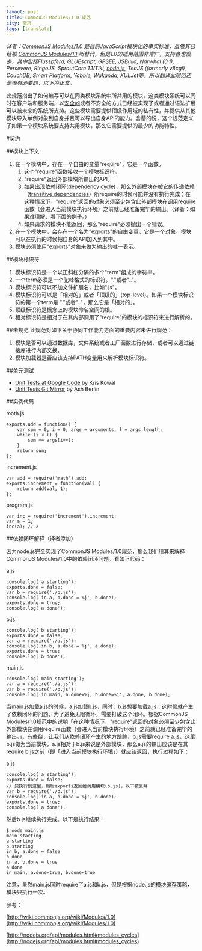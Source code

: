 ```yaml
---
layout: post
title: CommonJS Modules/1.0 规范
city: 南京
tags: [translate]
---
```


_译者：[CommonJS Modules/1.0](http://wiki.commonjs.org/wiki/Modules/1.0) 是目前JavaScript模块化的事实标准，虽然其已经被 [CommonJS Modules/1.1](http://wiki.commonjs.org/wiki/Modules/1.1) 所替代，但是1.0的适用范围非常广，支持者也很多，其中包括Flusspferd, GLUEscript, GPSEE, JSBuild, Narwhal (0.1), Persevere, RingoJS, SproutCore 1.1/Tiki, [node.js][1], TeaJS (formerly v8cgi), [CouchDB][2], Smart Platform, Yabble, Wakanda, XULJet等，所以翻译此规范还是很有必要的，以下为正文。_

此规范指出了如何编写可以在同类模块系统中所共用的模块，这类模块系统可以同时在客户端和服务端，以[安全的](http://wiki.commonjs.org/wiki/Modules/Secure)或者不安全的方式已经被实现了或者通过语法扩展可以被未来的系统所支持。这些模块需要提供顶级作用域的私有性，并提供从其他模块导入单例对象到自身并且可以导出自身API的能力。含蓄的说，这个规范定义了如果一个模块系统要支持共用模块，那么它需要提供的最少的功能特性。

#契约

##模块上下文

1. 在一个模块中，存在一个自由的变量"require"，它是一个函数。
	1. 这个"require"函数接收一个模块标识符。
	2. "require"返回外部模块所输出的API。
	3. 如果出现依赖闭环(dependency cycle)，那么外部模块在被它的传递依赖（[transitive dependencies](http://en.wikipedia.org/wiki/Transitive_dependency)）所require的时候可能并没有执行完成；在这种情况下，"require"返回的对象必须至少包含此外部模块在调用require函数（会进入当前模块执行环境）之前就已经准备完毕的输出。（译者：如果难理解，看下面的[例子](#Module-Context)。）
	4. 如果请求的模块不能返回，那么"require"必须抛出一个错误。
2. 在一个模块中，会存在一个名为"exports"的自由变量，它是一个对象，模块可以在执行的时候把自身的API加入到其中。
3. 模块必须使用"exports"对象来做为输出的唯一表示。

##模块标识符

1. 模块标识符是一个以正斜杠分隔的多个"term"组成的字符串。
2. 一个term必须是一个驼峰格式的标识符，"."或者".."。
3. 模块标识符可以不加文件扩展名，比如".js"。
4. 模块标识符可以是「相对的」或者「顶级的」(top-level)。如果一个模块标识符的第一个term是 "."或者".."，那么它是「相对的」。
5. 顶级标识符是概念上的模块命名空间的根。
6. 相对标识符是相对于在其内部调用了"require"的模块的标识符来进行解析的。

##未规范
此规范对如下关于协同工作能力方面的重要内容未进行规范：

1. 模块是否可以通过数据库，文件系统或者工厂函数进行存储，或者可以通过链接库进行内部交换。
2. 模块加载器是否应该支持PATH变量用来解析模块标识符。

##单元测试

* [Unit Tests at Google Code](http://code.google.com/p/interoperablejs/) by Kris Kowal
* [Unit Tests Git Mirror](http://github.com/ashb/interoperablejs/tree/master) by Ash Berlin

##实例代码

math.js

	exports.add = function() {
	    var sum = 0, i = 0, args = arguments, l = args.length;
	    while (i < l) {
	        sum += args[i++];
	    }
	    return sum;
	};

increment.js

	var add = require('math').add;
	exports.increment = function(val) {
	    return add(val, 1);
	};

program.js

	var inc = require('increment').increment;
	var a = 1;
	inc(a); // 2

<span id="Module-Context"></span>
##依赖闭环解释（译者添加）

因为node.js完全实现了CommonJS Modules/1.0规范，那么我们用其来解释CommonJS Modules/1.0中的依赖闭环问题。看如下代码：

a.js

	console.log('a starting');
	exports.done = false;
	var b = require('./b.js');
	console.log('in a, b.done = %j', b.done);
	exports.done = true;
	console.log('a done');

b.js

	console.log('b starting');
	exports.done = false;
	var a = require('./a.js');
	console.log('in b, a.done = %j', a.done);
	exports.done = true;
	console.log('b done');

main.js

	console.log('main starting');
	var a = require('./a.js');
	var b = require('./b.js');
	console.log('in main, a.done=%j, b.done=%j', a.done, b.done);
	
当main.js加载a.js的时候，a.js加载b.js，同时，b.js想要加载a.js，这时候就产生了依赖闭环的问题，为了避免无限循环，需要打破这个闭环。根据CommonJS Modules/1.0规范中的说明「在这种情况下，"require"返回的对象必须至少包含此外部模块在调用require函数（会进入当前模块执行环境）之前就已经准备完毕的输出。」，有些绕，让我们从依赖闭环产生的地方跟踪，b.js需要require a.js，这里b.js做为当前模块，a.js相对于b.js来说是外部模块，那么a.js的输出应该是在其require b.js之前（即「进入当前模块执行环境」）就应该返回，执行过程如下：

a.js

	console.log('a starting');
	exports.done = false;
	// 只执行到这里，然后exports返回给调用模块(b.js)，以下被丢弃
	var b = require('./b.js');
	console.log('in a, b.done = %j', b.done);
	exports.done = true;
	console.log('a done');

然后b.js继续执行完成。以下是执行结果：

	$ node main.js
	main starting
	a starting
	b starting
	in b, a.done = false
	b done
	in a, b.done = true
	a done
	in main, a.done=true, b.done=true

注意，虽然main.js同时require了a.js和b.js，但是根据node.js的[模块缓存策略](http://nodejs.org/api/modules.html#modules_caching)，模块只执行一次。
	
参考：

[http://wiki.commonjs.org/wiki/Modules/1.0](http://wiki.commonjs.org/wiki/Modules/1.0)

[http://nodejs.org/api/modules.html#modules_cycles](http://nodejs.org/api/modules.html#modules_cycles)


[1]: http://nodejs.org/api/modules.html "nodejs"
[2]: http://couchdb.apache.org/ "CouchDB"